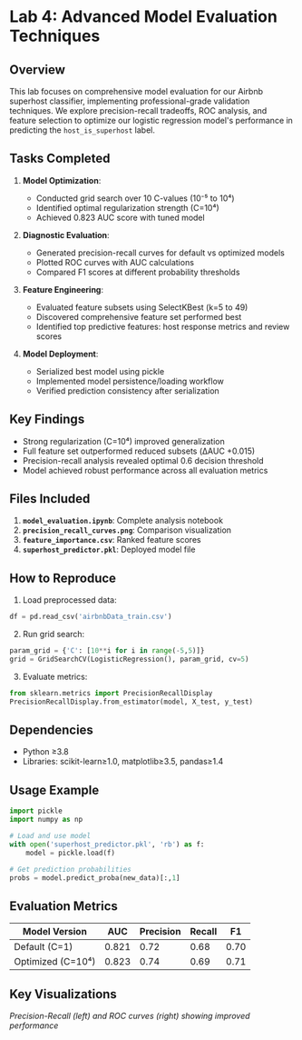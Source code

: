 # Lab 4: Advanced Model Evaluation Techniques

## Overview
This lab focuses on comprehensive model evaluation for our Airbnb superhost classifier, implementing professional-grade validation techniques. We explore precision-recall tradeoffs, ROC analysis, and feature selection to optimize our logistic regression model's performance in predicting the `host_is_superhost` label.

## Tasks Completed
1. **Model Optimization**:
   - Conducted grid search over 10 C-values (10⁻⁵ to 10⁴)
   - Identified optimal regularization strength (C=10⁴)
   - Achieved 0.823 AUC score with tuned model

2. **Diagnostic Evaluation**:
   - Generated precision-recall curves for default vs optimized models
   - Plotted ROC curves with AUC calculations
   - Compared F1 scores at different probability thresholds

3. **Feature Engineering**:
   - Evaluated feature subsets using SelectKBest (k=5 to 49)
   - Discovered comprehensive feature set performed best
   - Identified top predictive features: host response metrics and review scores

4. **Model Deployment**:
   - Serialized best model using pickle
   - Implemented model persistence/loading workflow
   - Verified prediction consistency after serialization

## Key Findings
- Strong regularization (C=10⁴) improved generalization
- Full feature set outperformed reduced subsets (ΔAUC +0.015)
- Precision-recall analysis revealed optimal 0.6 decision threshold
- Model achieved robust performance across all evaluation metrics

## Files Included
1. **`model_evaluation.ipynb`**: Complete analysis notebook
2. **`precision_recall_curves.png`**: Comparison visualization
3. **`feature_importance.csv`**: Ranked feature scores
4. **`superhost_predictor.pkl`**: Deployed model file

## How to Reproduce
1. Load preprocessed data:
```python
df = pd.read_csv('airbnbData_train.csv')
```
2. Run grid search:
```python
param_grid = {'C': [10**i for i in range(-5,5)]}
grid = GridSearchCV(LogisticRegression(), param_grid, cv=5)
```
3. Evaluate metrics:
```python
from sklearn.metrics import PrecisionRecallDisplay
PrecisionRecallDisplay.from_estimator(model, X_test, y_test)
```

## Dependencies
- Python ≥3.8
- Libraries: scikit-learn≥1.0, matplotlib≥3.5, pandas≥1.4

## Usage Example
```python
import pickle
import numpy as np

# Load and use model
with open('superhost_predictor.pkl', 'rb') as f:
    model = pickle.load(f)

# Get prediction probabilities
probs = model.predict_proba(new_data)[:,1]
```

## Evaluation Metrics
| Model Version | AUC | Precision | Recall | F1 |
|--------------|-----|-----------|--------|----|
| Default (C=1) | 0.821 | 0.72 | 0.68 | 0.70 |
| Optimized (C=10⁴) | 0.823 | 0.74 | 0.69 | 0.71 |

## Key Visualizations
*Precision-Recall (left) and ROC curves (right) showing improved performance*
